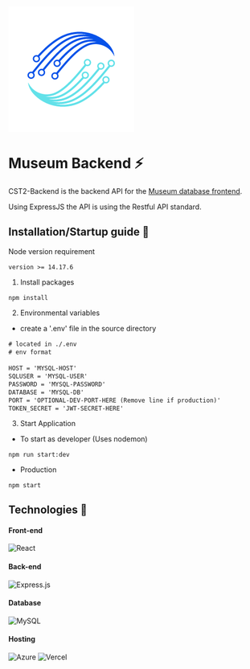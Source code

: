 ![App Logo](public/images/CST2-Logo-Transparent-Smaller.png)
# Museum Backend ⚡

CST2-Backend is the backend API for the [Museum database frontend](https://github.com/Junnyyy/MuseumDB-React). 

Using ExpressJS the API is using the Restful API standard.

## Installation/Startup guide 🔨

Node version requirement 
```
version >= 14.17.6
```

1. Install packages
```
npm install
```

2. Environmental variables
- create a '.env' file in the source directory
```
# located in ./.env
# env format

HOST = 'MYSQL-HOST'
SQLUSER = 'MYSQL-USER'
PASSWORD = 'MYSQL-PASSWORD'
DATABASE = 'MYSQL-DB'
PORT = 'OPTIONAL-DEV-PORT-HERE (Remove line if production)'
TOKEN_SECRET = 'JWT-SECRET-HERE'
```

3. Start Application
- To start as developer
(Uses nodemon)
```
npm run start:dev
```
- Production
```
npm start
```

## Technologies 📡

#### Front-end
![React](https://img.shields.io/badge/react-%2320232a.svg?style=for-the-badge&logo=react&logoColor=%2361DAFB)

#### Back-end
![Express.js](https://img.shields.io/badge/express.js-%23404d59.svg?style=for-the-badge&logo=express&logoColor=%2361DAFB)

#### Database
![MySQL](https://img.shields.io/badge/mysql-%2300f.svg?style=for-the-badge&logo=mysql&logoColor=white)

#### Hosting
![Azure](https://img.shields.io/badge/azure-%230072C6.svg?style=for-the-badge&logo=microsoftazure&logoColor=white)
![Vercel](https://img.shields.io/badge/vercel-%23000000.svg?style=for-the-badge&logo=vercel&logoColor=white)
